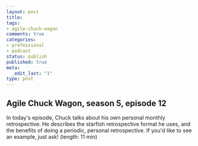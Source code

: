 ```yaml
---
layout: post
title: 
tags:
- agile-chuck-wagon
comments: true
categories:
- professional
- podcast
status: publish
published: true
meta:
  _edit_last: "1"
type: post
---
```


## Agile Chuck Wagon, season 5, episode 12

In today's episode, Chuck talks about his own personal monthly retrospective. He describes the starfish retrospective format he uses, and the benefits of doing a periodic, personal retrospective. If you'd like to see an example, just ask! (length: 11 min)
